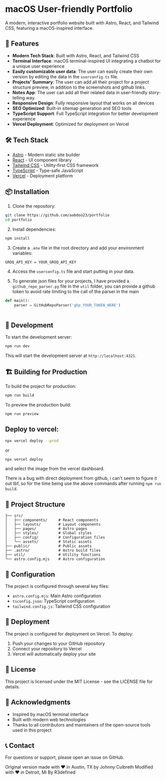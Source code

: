 # macOS User-friendly Portfolio

A modern, interactive portfolio website built with Astro, React, and Tailwind CSS, featuring a macOS-inspired interface.

## 🚀 Features

- **Modern Tech Stack**: Built with Astro, React, and Tailwind CSS
- **Terminal Interface**: macOS terminal-inspired UI integrating a chatbot for a unique user experience
- **Easily customizable user data**: The user can easily create their own version by editing the data in the `userconfig.ts` file.
- **Projects' Summary**: The user can add all their project for a project structure preview, in addition to the screenshots and github links.
- **Notes App**: The user can add all their related data in user-friendly story-telling way.
- **Responsive Design**: Fully responsive layout that works on all devices
- **SEO Optimized**: Built-in sitemap generation and SEO tools
- **TypeScript Support**: Full TypeScript integration for better development experience
- **Vercel Deployment**: Optimized for deployment on Vercel

## 🛠️ Tech Stack

- [Astro](https://astro.build/) - Modern static site builder
- [React](https://reactjs.org/) - UI component library
- [Tailwind CSS](https://tailwindcss.com/) - Utility-first CSS framework
- [TypeScript](https://www.typescriptlang.org/) - Type-safe JavaScript
- [Vercel](https://vercel.com/) - Deployment platform

## 📦 Installation

1. Clone the repository:
```bash
git clone https://github.com/aabdoo23/portfolio
cd portfolio
```

2. Install dependencies:
```bash
npm install
```

3. Create a `.env` file in the root directory and add your environment variables:
```env
GROQ_API_KEY = YOUR_GROQ_API_KEY
```
4. Access the `userconfig.ts` file and start putting in your data.

5. To generate json files for your projects, I have provided a `github_repo_parser.py` file in the `util` folder, you can provide a github token to avoid rate limiting to the call of the parser in the main
```python
def main():
    parser = GitHubRepoParser('ghp_YOUR_TOKEN_HERE')
    
```

## 🚀 Development

To start the development server:

```bash
npm run dev
```

This will start the development server at `http://localhost:4321`.

## 🏗️ Building for Production

To build the project for production:

```bash
npm run build
```

To preview the production build:

```bash
npm run preview
```

## Deploy to vercel:
```bash
npx vercel deploy --prod
```
or 
```bash
npx vercel deploy
```
and select the image from the vercel dashboard.

There is a bug with direct deployment from github, i can't seem to figure it out tbf, so for the time being use the above commands after running ```npm run build```.

## 📁 Project Structure

```
├── src/
│   ├── components/     # React components
│   ├── layouts/        # Layout components
│   ├── pages/          # Astro pages
│   ├── styles/         # Global styles
│   ├── config/         # Configuration files
│   └── assets/         # Static assets
├── public/             # Public assets
├── .astro/             # Astro build files
├── util/               # Utility functions
└── astro.config.mjs    # Astro configuration
```

## 🔧 Configuration

The project is configured through several key files:

- `astro.config.mjs`: Main Astro configuration
- `tsconfig.json`: TypeScript configuration
- `tailwind.config.js`: Tailwind CSS configuration

## 🚀 Deployment

The project is configured for deployment on Vercel. To deploy:

1. Push your changes to your GitHub repository
2. Connect your repository to Vercel
3. Vercel will automatically deploy your site

## 📝 License

This project is licensed under the MIT License - see the LICENSE file for details.

## 🙏 Acknowledgments

- Inspired by macOS terminal interface
- Built with modern web technologies
- Thanks to all contributors and maintainers of the open-source tools used in this project

## 📞 Contact

For questions or support, please open an issue on GitHub.

Original version made with ❤️ in Austin, TX by Johnny Culbreth
Modified with ❤️ in Detroit, Mi By R3defined
